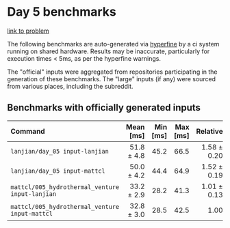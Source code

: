 # Day 5 benchmarks

[link to problem](http://adventofcode.com/2021/day/5)

The following benchmarks are auto-generated via [hyperfine](https://github.com/sharkdp/hyperfine) by a ci system running on shared hardware. Results may be inaccurate, particularly for execution times < 5ms, as per the hyperfine warnings.

The "official" inputs were aggregated from repositories participating in the generation of these benchmarks. The "large" inputs (if any) were sourced from various places, including the subreddit.

## Benchmarks with officially generated inputs
| Command | Mean [ms] | Min [ms] | Max [ms] | Relative |
|:---|---:|---:|---:|---:|
| `lanjian/day_05 input-lanjian` | 51.8 ± 4.8 | 45.2 | 66.5 | 1.58 ± 0.20 |
| `lanjian/day_05 input-mattcl` | 50.0 ± 4.2 | 44.4 | 64.9 | 1.52 ± 0.19 |
| `mattcl/005_hydrothermal_venture input-lanjian` | 33.2 ± 2.9 | 28.2 | 41.3 | 1.01 ± 0.13 |
| `mattcl/005_hydrothermal_venture input-mattcl` | 32.8 ± 3.0 | 28.5 | 42.5 | 1.00 |
